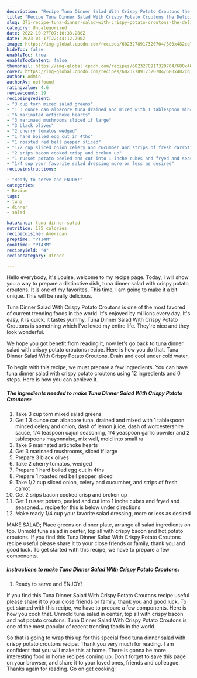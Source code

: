 ```yaml
---
description: "Recipe Tuna Dinner Salad With Crispy Potato Croutons the Delicious}"
title: "Recipe Tuna Dinner Salad With Crispy Potato Croutons the Delicious}"
slug: 371-recipe-tuna-dinner-salad-with-crispy-potato-croutons-the-delicious
category: Uncategorized
date: 2022-10-27T07:10:33.200Z
date: 2023-04-17T22:44:12.790Z
image: https://img-global.cpcdn.com/recipes/6023278917320704/680x482cq70/tuna-dinner-salad-with-crispy-potato-croutons-recipe-main-photo.jpg
hideToc: false
enableToc: true
enableTocContent: false
thumbnail: https://img-global.cpcdn.com/recipes/6023278917320704/680x482cq70/tuna-dinner-salad-with-crispy-potato-croutons-recipe-main-photo.jpg
cover: https://img-global.cpcdn.com/recipes/6023278917320704/680x482cq70/tuna-dinner-salad-with-crispy-potato-croutons-recipe-main-photo.jpg
author: Admin
authorAv: notfound
ratingvalue: 4.6
reviewcount: 19
recipeingredient:
- "3 cup torn mixed salad greens"
- "1 3 ounce can albacore tuna drained and mixed with 1 tablespoon minced celery and onion dash of lemon juice dash of worcestershire sauce 14 teaspoon cajun seasoning 14 yeaspoon garlic powder and 2 tablespoons  mayonnaise mix well mold into small ra"
- "6 marinated artichoke hearts"
- "3 marinaed mushrooms sliced if large"
- "3 black olives"
- "2 cherry tomatos wedged"
- "1 hard boiled egg cut in 4ths"
- "1 roasted red bell pepper sliced"
- "1/2 cup sliced onion celery and cucumber and strips of fresh carrot"
- "2 srips bacon cooked crisp and broken up"
- "1 russet potato peeled and cut into 1 inche cubes and fryed and seasonedrecipe for this is below under directions"
- "1/4 cup your favorite salad dressing more or less as desired"
recipeinstructions:

- "Ready to serve and ENJOY!"
categories:
- Recipe
tags:
- tuna
- dinner
- salad

katakunci: tuna dinner salad 
nutrition: 175 calories
recipecuisine: American
preptime: "PT14M"
cooktime: "PT43M"
recipeyield: "4"
recipecategory: Dinner

---
```



Hello everybody, it's Louise, welcome to my recipe page. Today, I will show you a way to prepare a distinctive dish, tuna dinner salad with crispy potato croutons. It is one of my favorites. This time, I am going to make it a bit unique. This will be really delicious.

Tuna Dinner Salad With Crispy Potato Croutons is one of the most favored of current trending foods in the world. It's enjoyed by millions every day. It's easy, it is quick, it tastes yummy. Tuna Dinner Salad With Crispy Potato Croutons is something which I've loved my entire life. They're nice and they look wonderful.

We hope you got benefit from reading it, now let&#39;s go back to tuna dinner salad with crispy potato croutons recipe. Here is how you do that. Tuna Dinner Salad With Crispy Potato Croutons. Drain and cool under cold water.


To begin with this recipe, we must prepare a few ingredients. You can have tuna dinner salad with crispy potato croutons using 12 ingredients and 0 steps. Here is how you can achieve it.

<!--inarticleads1-->

##### The ingredients needed to make Tuna Dinner Salad With Crispy Potato Croutons:

1. Take 3 cup torn mixed salad greens
1. Get 1 3 ounce can albacore tuna, drained and mixed with 1 tablespoon minced celery and onion, dash of lemon juice, dash of worcestershire sauce, 1/4 teaspoon cajun seasoning, 1/4 yeaspoon garlic powder and 2 tablespoons  mayonnaise, mix well, mold into small ra
1. Take 6 marinated artichoke hearts
1. Get 3 marinaed mushrooms, sliced if large
1. Prepare 3 black olives
1. Take 2 cherry tomatos, wedged
1. Prepare 1 hard boiled egg cut in 4ths
1. Prepare 1 roasted red bell pepper, sliced
1. Take 1/2 cup sliced onion, celery and cucumber, and strips of fresh carrot
1. Get 2 srips bacon cooked crisp and broken up
1. Get 1 russet potato, peeled and cut into 1 inche cubes and fryed and seasoned....recipe for this is below under directions
1. Make ready 1/4 cup your favorite salad dressing, more or less as desired


MAKE SALAD; Place greens on dinner plate, arrange all salad ingredients on top. Unmold tuna salad in center, top all with crispy bacon and hot potato croutons. If you find this Tuna Dinner Salad With Crispy Potato Croutons recipe useful please share it to your close friends or family, thank you and good luck. To get started with this recipe, we have to prepare a few components. 

<!--inarticleads2-->

##### Instructions to make Tuna Dinner Salad With Crispy Potato Croutons:


1. Ready to serve and ENJOY!

If you find this Tuna Dinner Salad With Crispy Potato Croutons recipe useful please share it to your close friends or family, thank you and good luck. To get started with this recipe, we have to prepare a few components. Here is how you cook that. Unmold tuna salad in center, top all with crispy bacon and hot potato croutons. Tuna Dinner Salad With Crispy Potato Croutons is one of the most popular of recent trending foods in the world. 

So that is going to wrap this up for this special food tuna dinner salad with crispy potato croutons recipe. Thank you very much for reading. I am confident that you will make this at home. There is gonna be more interesting food in home recipes coming up. Don't forget to save this page on your browser, and share it to your loved ones, friends and colleague. Thanks again for reading. Go on get cooking!
